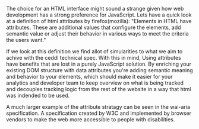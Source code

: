 The choice for an HTML interface might sound a strange given how web development has a strong preference for JavaScript. Lets have a quick look at a definition of html attributes by firefox(mozilla): "Elements in HTML have attributes. These are additional values that configure the elements, add semantic value or adjust their behavior in various ways to meet the criteria the users want."

If we look at this definition we find allot of simularities to what we aim to achive with the ceddl technical spec. With this in mind, Using attributes have benefits that are lost in a purely JavaScript solution. By enriching your existing DOM structure with data attributes you're adding semantic meaning and behavior to your elements, which should make it easier for your analytics and developer team to keep overview on what is being tracked and decouples tracking logic from the rest of the website in a way that html was indended to be used.

A much larger example of the attribute stratagy can be seen in the wai-aria specification. A specification created by W3C and implemented by browser vendors to make the web more accessible to people with disabilities.
